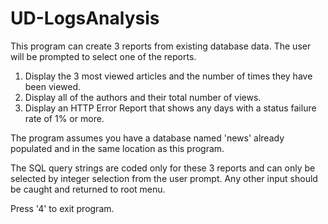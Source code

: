 # UD-LogsAnalysis

This program can create 3 reports from existing database data. The user will be prompted to select one of the reports.
1. Display the 3 most viewed articles and the number of times they have been viewed.
2. Display all of the authors and their total number of views.
3. Display an HTTP Error Report that shows any days with a status failure rate of 1% or more. 

The program assumes you have a database named 'news' already populated and in the same location as this program.

The SQL query strings are coded only for these 3 reports and can only be selected by integer selection from the user prompt. Any other input should be caught and returned to root menu. 

Press '4' to exit program. 
